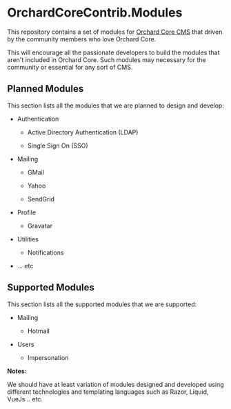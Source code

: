 # OrchardCoreContrib.Modules

This repository contains a set of modules for [Orchard Core CMS](https://github.com/OrchardCMS/OrchardCore) that driven by the community members who love Orchard Core.

This will encourage all the passionate developers to build the modules that aren't included in Orchard Core. Such modules may necessary for the community or essential for any sort of CMS.

## Planned Modules

This section lists all the modules that we are planned to design and develop:

- Authentication

    - Active Directory Authentication (LDAP)

    - Single Sign On (SSO)

- Mailing

    - GMail

    - Yahoo

    - SendGrid

- Profile

    - Gravatar

- Utilities

    - Notifications

- ... etc

## Supported Modules

This section lists all the supported modules that we are supported:

- Mailing

    - Hotmail
    
- Users

    - Impersonation

**Notes:**

We should have at least variation of modules designed and developed using different technologies and templating languages such as Razor, Liquid, VueJs .. etc.
